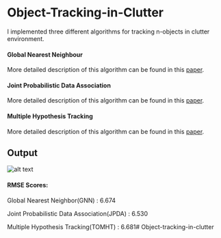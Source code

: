# Object-Tracking-in-Clutter

I implemented three different algorithms for tracking n-objects in clutter environment.

#### Global Nearest Neighbour
More detailed description of this algorithm can be found in this [paper](https://ieeexplore.ieee.org/abstract/document/6178056).

#### Joint Probabilistic Data Association
More detailed description of this algorithm can be found in this [paper](https://ieeexplore.ieee.org/document/4046781).

#### Multiple Hypothesis Tracking
More detailed description of this algorithm can be found in this [paper](https://ieeexplore.ieee.org/abstract/document/1263228).

## Output
![alt text](https://github.com/HarshaKoduri123/Object-Tracking-in-Clutter/blob/main/Outputs/output.png?raw=true)

#### RMSE Scores:

Global Nearest Neighbor(GNN)               : 6.674

Joint Probabilistic Data Association(JPDA) : 6.530

Multiple Hypothesis Tracking(TOMHT)        : 6.681# Object-tracking-in-clutter
